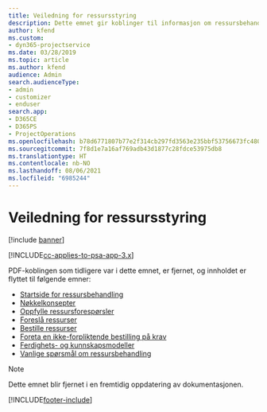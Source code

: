 ```yaml
---
title: Veiledning for ressursstyring
description: Dette emnet gir koblinger til informasjon om ressursbehandling i Project Service Automation
author: kfend
ms.custom:
- dyn365-projectservice
ms.date: 03/28/2019
ms.topic: article
ms.author: kfend
audience: Admin
search.audienceType:
- admin
- customizer
- enduser
search.app:
- D365CE
- D365PS
- ProjectOperations
ms.openlocfilehash: b78d6771807b77e2f314cb297fd3563e235bbf53756673fc480df09e9b84dbbf
ms.sourcegitcommit: 7f8d1e7a16af769adb43d1877c28fdce53975db8
ms.translationtype: HT
ms.contentlocale: nb-NO
ms.lasthandoff: 08/06/2021
ms.locfileid: "6985244"
---
```

# <a name="resource-management-guide"></a>Veiledning for ressursstyring

[!include [banner](../../includes/psa-now-project-operations.md)]

[!INCLUDE[cc-applies-to-psa-app-3.x](../../includes/cc-applies-to-psa-app-3x.md)]

PDF-koblingen som tidligere var i dette emnet, er fjernet, og innholdet er flyttet til følgende emner:

- [Startside for ressursbehandling](../resource-management-home-page.md)
- [Nøkkelkonsepter](../reports-key-concepts.md)
- [Oppfylle ressursforespørsler](../resource-management-fulfill-requests.md)
- [Foreslå ressurser](../resource-management-propose-resources.md)
- [Bestille ressurser](../resource-management-book-resources-scheduleboard.md)
- [Foreta en ikke-forpliktende bestilling på krav](../resource-management-softbook-requirements.md)
- [Ferdighets- og kunnskapsmodeller](../resource-management-skills-proficiency.md)
- [Vanlige spørsmål om ressursbehandling](../resource-management-faq.md)

> [!NOTE]
> Dette emnet blir fjernet i en fremtidig oppdatering av dokumentasjonen. 


[!INCLUDE[footer-include](../../includes/footer-banner.md)]